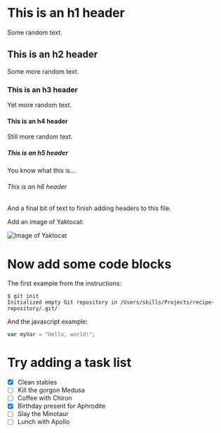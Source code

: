 # This is an h1 header

Some random text.

## This is an h2 header

Some more random text.

### This is an h3 header

Yet more random text.

#### This is an h4 header

Still more random text.

##### This is an h5 header

You know what this is...

###### This is an h6 header

And a final bit of text to finish adding headers to this file.


Add an image of Yaktocat:


![Image of Yaktocat](https://octodex.github.com/images/yaktocat.png)

# Now add some code blocks

The first example from the instructions:

```
$ git init
Initialized empty Git repository in /Users/skills/Projects/recipe-repository/.git/
```

And the javascript example:

``` javascript
var myVar = "Hello, world!";
```

# Try adding a task list

- [x] Clean stables
- [ ] Kill the gorgon Medusa
- [ ] Coffee with Chiron
- [x] Birthday present for Aphrodite
- [ ] Slay the Minotaur
- [ ] Lunch with Apollo
